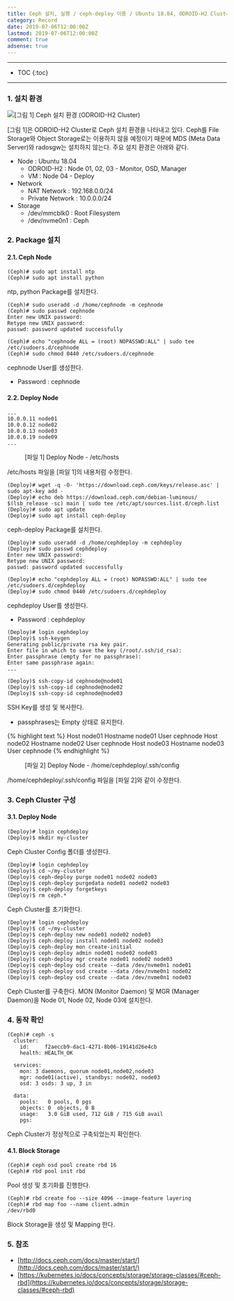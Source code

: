 ```yaml
---
title: Ceph 설치, 실행 / ceph-deploy 이용 / Ubuntu 18.04, ODROID-H2 Cluster 환경
category: Record
date: 2019-07-06T12:00:00Z
lastmod: 2019-07-06T12:00:00Z
comment: true
adsense: true
---
```


***

* TOC
{:toc}

***

### 1. 설치 환경

![[그림 1] Ceph 설치 환경 (ODROID-H2 Cluster)]({{site.baseurl}}/images/record/Ceph_Install_ceph-deploy_Ubuntu_18.04_ODROID-H2_Cluster/Environment.PNG)

[그림 1]은 ODROID-H2 Cluster로 Ceph 설치 환경을 나타내고 있다. Ceph를 File Storage와 Object Storage로는 이용하지 않을 예정이기 때문에 MDS (Meta Data Server)와 radosgw는 설치하지 않는다. 주요 설치 환경은 아래와 같다.

* Node : Ubuntu 18.04
  * ODROID-H2 : Node 01, 02, 03 - Monitor, OSD, Manager
  * VM : Node 04 - Deploy
* Network
  * NAT Network : 192.168.0.0/24
  * Private Network : 10.0.0.0/24
* Storage
  * /dev/mmcblk0 : Root Filesystem
  * /dev/nvme0n1 : Ceph

### 2. Package 설치

#### 2.1. Ceph Node

~~~console
(Ceph)# sudo apt install ntp
(Ceph)# sudo apt install python
~~~

ntp, python Package를 설치한다.

~~~console
(Ceph)# sudo useradd -d /home/cephnode -m cephnode
(Ceph)# sudo passwd cephnode
Enter new UNIX password:
Retype new UNIX password:
passwd: password updated successfully

(Ceph)# echo "cephnode ALL = (root) NOPASSWD:ALL" | sudo tee /etc/sudoers.d/cephnode
(Ceph)# sudo chmod 0440 /etc/sudoers.d/cephnode
~~~

cephnode User를 생성한다. 
* Password : cephnode

#### 2.2. Deploy Node

~~~console
...
10.0.0.11 node01
10.0.0.12 node02
10.0.0.13 node03
10.0.0.19 node09
...
~~~
<figure>
<figcaption class="caption">[파일 1] Deploy Node - /etc/hosts</figcaption>
</figure>

/etc/hosts 파일을 [파일 1]의 내용처럼 수정한다.

~~~console
(Deploy)# wget -q -O- 'https://download.ceph.com/keys/release.asc' | sudo apt-key add -
(Deploy)# echo deb https://download.ceph.com/debian-luminous/ $(lsb_release -sc) main | sudo tee /etc/apt/sources.list.d/ceph.list
(Deploy)# sudo apt update
(Deploy)# sudo apt install ceph-deploy
~~~

ceph-deploy Package를 설치한다.

~~~console
(Deploy)# sudo useradd -d /home/cephdeploy -m cephdeploy
(Deploy)# sudo passwd cephdeploy
Enter new UNIX password:
Retype new UNIX password:
passwd: password updated successfully

(Deploy)# echo "cephdeploy ALL = (root) NOPASSWD:ALL" | sudo tee /etc/sudoers.d/cephdeploy
(Deploy)# sudo chmod 0440 /etc/sudoers.d/cephdeploy
~~~

cephdeploy User를 생성한다.
* Password : cephdeploy

~~~console
(Deploy)# login cephdeploy
(Deploy)$ ssh-keygen
Generating public/private rsa key pair.
Enter file in which to save the key (/root/.ssh/id_rsa):
Enter passphrase (empty for no passphrase):
Enter same passphrase again:
...

(Deploy)$ ssh-copy-id cephnode@node01
(Deploy)$ ssh-copy-id cephnode@node02
(Deploy)$ ssh-copy-id cephnode@node03
~~~

SSH Key를 생성 및 복사한다.
* passphrases는 Empty 상태로 유지한다.

{% highlight text %}
Host node01
   Hostname node01
   User cephnode
Host node02
   Hostname node02
   User cephnode
Host node03
   Hostname node03
   User cephnode
{% endhighlight %}
<figure>
<figcaption class="caption">[파일 2] Deploy Node - /home/cephdeploy/.ssh/config</figcaption>
</figure>

/home/cephdeploy/.ssh/config 파일을 [파일 2]와 같이 수정한다.

### 3. Ceph Cluster 구성

#### 3.1. Deploy Node

~~~console
(Deploy)# login cephdeploy
(Deploy)$ mkdir my-cluster
~~~

Ceph Cluster Config 폴더를 생성한다.

~~~console
(Deploy)# login cephdeploy
(Deploy)$ cd ~/my-cluster
(Deploy)$ ceph-deploy purge node01 node02 node03
(Deploy)$ ceph-deploy purgedata node01 node02 node03
(Deploy)$ ceph-deploy forgetkeys
(Deploy)$ rm ceph.*
~~~

Ceph Cluster를 초기화한다.

~~~console
(Deploy)# login cephdeploy
(Deploy)$ cd ~/my-cluster
(Deploy)$ ceph-deploy new node01 node02 node03
(Deploy)$ ceph-deploy install node01 node02 node03
(Deploy)$ ceph-deploy mon create-initial
(Deploy)$ ceph-deploy admin node01 node02 node03
(Deploy)$ ceph-deploy mgr create node01 node02 node03
(Deploy)$ ceph-deploy osd create --data /dev/nvme0n1 node01
(Deploy)$ ceph-deploy osd create --data /dev/nvme0n1 node02
(Deploy)$ ceph-deploy osd create --data /dev/nvme0n1 node03
~~~

Ceph Cluster를 구축한다. MON (Monitor Daemon) 및 MGR (Manager Daemon)을 Node 01, Node 02, Node 03에 설치한다.

### 4. 동작 확인

~~~console
(Ceph)# ceph -s
  cluster:
    id:     f2aeccb9-dac1-4271-8b06-19141d26e4cb
    health: HEALTH_OK

  services:
    mon: 3 daemons, quorum node01,node02,node03
    mgr: node01(active), standbys: node02, node03
    osd: 3 osds: 3 up, 3 in

  data:
    pools:   0 pools, 0 pgs
    objects: 0  objects, 0 B
    usage:   3.0 GiB used, 712 GiB / 715 GiB avail
    pgs:  
~~~

Ceph Cluster가 정상적으로 구축되었는지 확인한다.

#### 4.1. Block Storage

~~~console
(Ceph)# ceph osd pool create rbd 16
(Ceph)# rbd pool init rbd
~~~

Pool 생성 및 초기화를 진행한다.

~~~console
(Ceph)# rbd create foo --size 4096 --image-feature layering
(Ceph)# rbd map foo --name client.admin
/dev/rbd0
~~~

Block Storage을 생성 및 Mapping 한다.

### 5. 참조

* [http://docs.ceph.com/docs/master/start/](http://docs.ceph.com/docs/master/start/)
* [https://kubernetes.io/docs/concepts/storage/storage-classes/#ceph-rbd](https://kubernetes.io/docs/concepts/storage/storage-classes/#ceph-rbd)